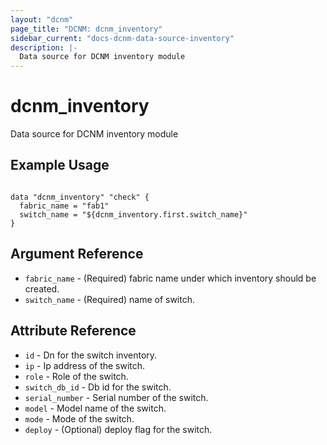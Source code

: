 ```yaml
---
layout: "dcnm"
page_title: "DCNM: dcnm_inventory"
sidebar_current: "docs-dcnm-data-source-inventory"
description: |-
  Data source for DCNM inventory module
---
```


# dcnm_inventory

Data source for DCNM inventory module

## Example Usage

```hcl

data "dcnm_inventory" "check" {
  fabric_name = "fab1"
  switch_name = "${dcnm_inventory.first.switch_name}" 
}

```

## Argument Reference

* `fabric_name` - (Required) fabric name under which inventory should be created.
* `switch_name` - (Required) name of switch.

## Attribute Reference

* `id` - Dn for the switch inventory.
* `ip` - Ip address of the switch.
* `role` - Role of the switch.
* `switch_db_id` - Db id for the switch.
* `serial_number` - Serial number of the switch.
* `model` - Model name of the switch.
* `mode` - Mode of the switch.
* `deploy` - (Optional) deploy flag for the switch.
